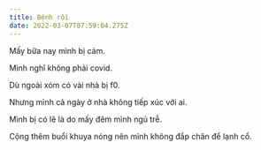 ```yaml
---
title: Bệnh rồi
date: 2022-03-07T07:59:04.275Z
---
```


Mấy bữa nay mình bị cảm.

Mình nghĩ không phải covid.

Dù ngoài xóm có vài nhà bị f0.

Nhưng mình cả ngày ở nhà không tiếp xúc với ai.

Mình bị có lẽ là do mấy đêm mình ngủ trễ.

Cộng thêm buổi khuya nóng nên mình không đắp chăn để lạnh cổ.
